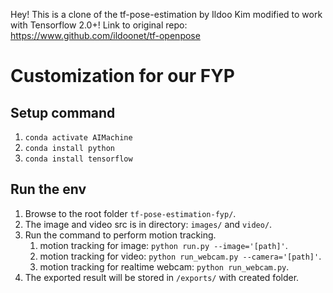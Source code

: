 Hey! This is a clone of the tf-pose-estimation by Ildoo Kim modified to work with Tensorflow 2.0+!
Link to original repo: https://www.github.com/ildoonet/tf-openpose

# Customization for our FYP
## Setup command
1. ```conda activate AIMachine```
2. ```conda install python```
3. ```conda install tensorflow```

## Run the env
1. Browse to the root folder ```tf-pose-estimation-fyp/```.
2. The image and video src is in directory: ```images/``` and ```video/```.
3. Run the command to perform motion tracking.
   1. motion tracking for image: ```python run.py --image='[path]'```.
   2. motion tracking for video: ```python run_webcam.py --camera='[path]'```.
   3. motion tracking for realtime webcam: ```python run_webcam.py```.
4. The exported result will be stored in ```/exports/``` with created folder.